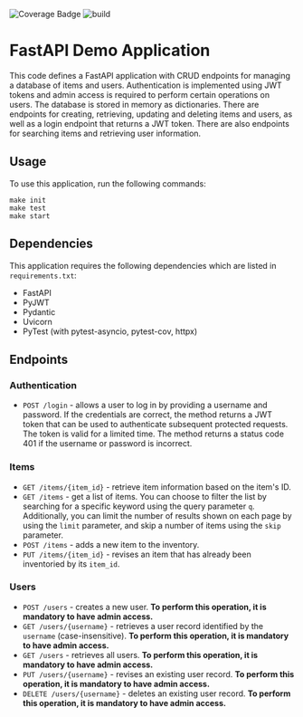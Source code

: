 ![Coverage Badge](https://img.shields.io/badge/coverage-100%25-brightgreen) ![build](https://camo.githubusercontent.com/a103c3480970625b5916b80e09f539b3ed2e62083d6a2a3e8dd9969cb97d0578/68747470733a2f2f696d672e736869656c64732e696f2f636972636c6563692f70726f6a6563742f6769746875622f6261646765732f736869656c64732f6d6173746572)

# FastAPI Demo Application

This code defines a FastAPI application with CRUD endpoints for managing a database of items and users. Authentication is implemented using JWT tokens and admin access is required to perform certain operations on users. The database is stored in memory as dictionaries. There are endpoints for creating, retrieving, updating and deleting items and users, as well as a login endpoint that returns a JWT token. There are also endpoints for searching items and retrieving user information.

## Usage

To use this application, run the following commands:

```
make init
make test
make start
```

## Dependencies

This application requires the following dependencies which are listed in `requirements.txt`:

- FastAPI
- PyJWT
- Pydantic
- Uvicorn
- PyTest (with pytest-asyncio, pytest-cov, httpx)

## Endpoints

### Authentication

- `POST /login` - allows a user to log in by providing a username and password. If the credentials are correct, the method returns a JWT token that can be used to authenticate subsequent protected requests. The token is valid for a limited time. The method returns a status code 401 if the username or password is incorrect.

### Items

- `GET /items/{item_id}` - retrieve item information based on the item's ID.
- `GET /items` - get a list of items. You can choose to filter the list by searching for a specific keyword using the query parameter `q`. Additionally, you can limit the number of results shown on each page by using the `limit` parameter, and skip a number of items using the `skip` parameter.
- `POST /items` - adds a new item to the inventory.
- `PUT /items/{item_id}` - revises an item that has already been inventoried by its `item_id`.

### Users

- `POST /users` - creates a new user. **To perform this operation, it is mandatory to have admin access.**
- `GET /users/{username}` - retrieves a user record identified by the `username` (case-insensitive). **To perform this operation, it is mandatory to have admin access.**
- `GET /users` - retrieves all users. **To perform this operation, it is mandatory to have admin access.**
- `PUT /users/{username}` - revises an existing user record. **To perform this operation, it is mandatory to have admin access.**
- `DELETE /users/{username}` - deletes an existing user record. **To perform this operation, it is mandatory to have admin access.**